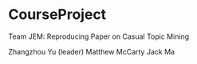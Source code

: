 # CourseProject

Team JEM: Reproducing Paper on Casual Topic Mining 

Zhangzhou Yu (leader)
Matthew McCarty 
Jack Ma
